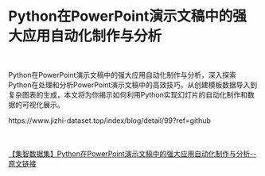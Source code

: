 <h1>Python在PowerPoint演示文稿中的强大应用自动化制作与分析</h1><br /><p>Python在PowerPoint演示文稿中的强大应用自动化制作与分析，深入探索Python在处理和分析PowerPoint演示文稿中的高效技巧。从创建模板数据导入到复杂图表的生成，本文将为你揭示如何利用Python实现幻灯片的自动化制作和数据的可视化展示。</p><p>https://www.jizhi-dataset.top/index/blog/detail/99?ref=github</p><br /><br /><a href="https://www.jizhi-dataset.top/index/blog/detail/99?ref=github" target="_blank">【集智数据集】Python在PowerPoint演示文稿中的强大应用自动化制作与分析--原文链接</a>